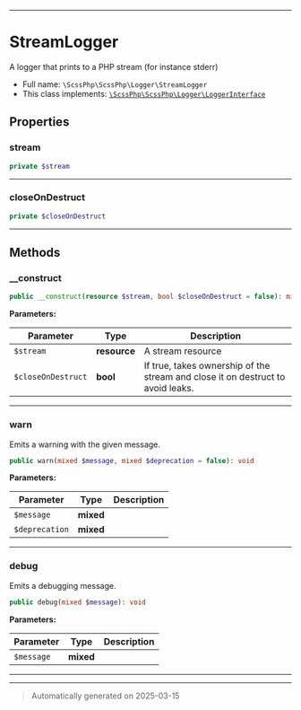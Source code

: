 ***

# StreamLogger

A logger that prints to a PHP stream (for instance stderr)



* Full name: `\ScssPhp\ScssPhp\Logger\StreamLogger`
* This class implements:
[`\ScssPhp\ScssPhp\Logger\LoggerInterface`](./LoggerInterface.md)



## Properties


### stream



```php
private $stream
```






***

### closeOnDestruct



```php
private $closeOnDestruct
```






***

## Methods


### __construct



```php
public __construct(resource $stream, bool $closeOnDestruct = false): mixed
```








**Parameters:**

| Parameter | Type | Description |
|-----------|------|-------------|
| `$stream` | **resource** | A stream resource |
| `$closeOnDestruct` | **bool** | If true, takes ownership of the stream and close it on destruct to avoid leaks. |





***

### warn

Emits a warning with the given message.

```php
public warn(mixed $message, mixed $deprecation = false): void
```








**Parameters:**

| Parameter | Type | Description |
|-----------|------|-------------|
| `$message` | **mixed** |  |
| `$deprecation` | **mixed** |  |





***

### debug

Emits a debugging message.

```php
public debug(mixed $message): void
```








**Parameters:**

| Parameter | Type | Description |
|-----------|------|-------------|
| `$message` | **mixed** |  |





***


***
> Automatically generated on 2025-03-15
